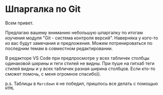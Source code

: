 # Шпаргалка по Git

Всем привет. 

Предлагаю вашему вниманию небольшую шпаргалку по итогам изучения модуля "Git - система контроля версий".
Наверняка у кого-то из вас будут замечания и предложения. Можем потренироваться по последним темам в совместном редактировании.

В редакторе VS Code при предпросмотре у всех табличек столбцы одинаковой ширины и теги стилей не видны. При пуше на гитхаб теги стилей видны и у всех табличек разная ширина столбцов. Если кто-то сможет помочь, с меня огромное спасибо)).

p.s. Таблицы в `Marcdown` я не победил, пришлось все делать с помощью `HTML`